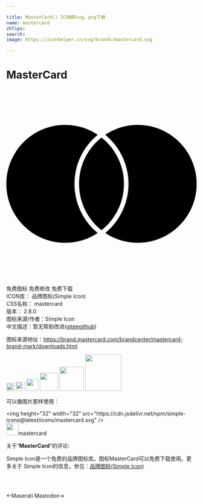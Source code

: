 ```yaml
---

title: MasterCard() ICON转svg、png下载
name: mastercard
zhTips: 
search: 
image: https://iconhelper.cn/svg/brands/mastercard.svg

---
```


# MasterCard  <small style="font-size: 60%;font-weight: 100"></small>

<div id="svg" class="svg-wrap">
<svg role="img" viewBox="0 0 24 24" xmlns="http://www.w3.org/2000/svg"><title>MasterCard icon</title><path d="M11.343 18.031c.058.049.12.098.181.146-1.177.783-2.59 1.238-4.107 1.238C3.32 19.416 0 16.096 0 12c0-4.095 3.32-7.416 7.416-7.416 1.518 0 2.931.456 4.105 1.238-.06.051-.12.098-.165.15C9.6 7.489 8.595 9.688 8.595 12c0 2.311 1.001 4.51 2.748 6.031zm5.241-13.447c-1.52 0-2.931.456-4.105 1.238.06.051.12.098.165.15C14.4 7.489 15.405 9.688 15.405 12c0 2.31-1.001 4.507-2.748 6.031-.058.049-.12.098-.181.146 1.177.783 2.588 1.238 4.107 1.238C20.68 19.416 24 16.096 24 12c0-4.094-3.32-7.416-7.416-7.416zM12 6.174c-.096.075-.189.15-.28.231C10.156 7.764 9.169 9.765 9.169 12c0 2.236.987 4.236 2.551 5.595.09.08.185.158.28.232.096-.074.189-.152.28-.232 1.563-1.359 2.551-3.359 2.551-5.595 0-2.235-.987-4.236-2.551-5.595-.09-.08-.184-.156-.28-.231z"/></svg>
</div>
<detail full-name='mastercard'></detail>

<div class="detail-page">
<p>
<span><span class="badge-success badge">免费图标</span> <span class="badge-success badge">免费修改</span>  <span class="badge-success badge">免费下载</span> </span>
<br/>
<span>
ICON库：
<span class="badge-secondary badge">品牌图标(Simple Icon)</span> 
</span>
<br/>
<span>
CSS名称：
<span class="badge-secondary badge">mastercard</span> 
</span>

<br/>
<span>
版本：
<span class="badge-secondary badge">2.8.0</span> 
</span>
<br/>
<span>图标来源/作者：<span class="badge-light badge">Simple Icon</span></span> 
<br/>
<span class="zh-detail">中文描述：暂无<span class="help-link"><span>帮助改进</span>(<a href="https://gitee.com/liuwave/icon-helper/edit/master/json/brands/mastercard.json" target="_blank" rel="noopener noreferrer">gitee</a><a href="https://github.com/liuwave/icon-helper/edit/master/json/brands/mastercard.json" target="_blank" rel="noopener noreferrer">github</a></span>)</span><br/>
</p>
</div><div class="description description alert alert-light"><p>图标来源地址：<a href="https://brand.mastercard.com/brandcenter/mastercard-brand-mark/downloads.html" target="_blank" rel="noopener noreferrer">https://brand.mastercard.com/brandcenter/mastercard-brand-mark/downloads.html</a></p></div>
<div class="alert alert-dark">
<img height="21" width="21" src="https://cdn.jsdelivr.net/npm/simple-icons@latest/icons/mastercard.svg" />
<img height="24" width="24" src="https://cdn.jsdelivr.net/npm/simple-icons@latest/icons/mastercard.svg" />
<img height="32" width="32" src="https://cdn.jsdelivr.net/npm/simple-icons@latest/icons/mastercard.svg" />
<img height="48" width="48" src="https://cdn.jsdelivr.net/npm/simple-icons@latest/icons/mastercard.svg" />
<img height="64" width="64" src="https://cdn.jsdelivr.net/npm/simple-icons@latest/icons/mastercard.svg" />
<img height="96" width="96" src="https://cdn.jsdelivr.net/npm/simple-icons@latest/icons/mastercard.svg" />

</div>
<div>
  <p>可以像图片那样使用：    
  </p>
  <div class="alert alert-primary" style="font-size: 14px">
    &lt;img height="32" width="32" src="https://cdn.jsdelivr.net/npm/simple-icons@latest/icons/mastercard.svg" /&gt;
    <copy-btn content='<img height="32" width="32" src="https://cdn.jsdelivr.net/npm/simple-icons@latest/icons/mastercard.svg" />'></copy-btn>
  </div>
  <div class="alert alert-secondary">
    <img height="32" width="32" src="https://cdn.jsdelivr.net/npm/simple-icons@latest/icons/mastercard.svg" />mastercard
    <copy-btn content="mastercard" btn-title="复制图标名称"></copy-btn>
  </div>
</div>
<div class="icon-detail__container">
<p>关于“<b>MasterCard</b>”的评论:</p>
</div>
<Vssue title="关于“MasterCard”的评论" />
<div><p>Simple Icon是一个免费的品牌图标库。图标MasterCard可以免费下载使用。更多关于  Simple Icon的信息，参见：<a target="_blank" href="https://iconhelper.cn/brands.html">品牌图标(Simple Icon)</a>
</p></div>


<div style="padding:2rem 0 " class="page-nav"><p class="inner"><span class="prev">←<router-link to="/icon/maserati.html">Maserati</router-link></span> <span class="next"><router-link to="/icon/mastodon.html">Mastodon</router-link>→</span></p></div>

